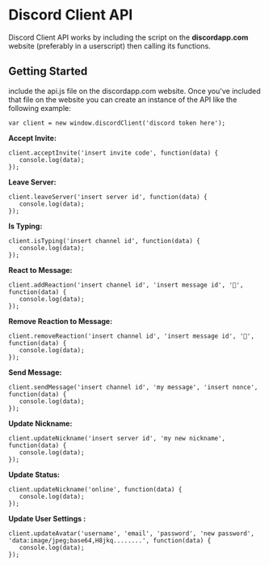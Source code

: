 # Discord Client API
Discord Client API works by including the script on the <b>discordapp.com</b> website (preferably in a userscript) then calling its functions.

## Getting Started
include the api.js file on the discordapp.com website. Once you've included that file on the website you can create an instance of the API like the following example:

```JS
var client = new window.discordClient('discord token here');
```

**Accept Invite:**
```JS
client.acceptInvite('insert invite code', function(data) {
   console.log(data);
});
```

**Leave Server:**
```JS
client.leaveServer('insert server id', function(data) {
   console.log(data);
});
```

**Is Typing:**
```JS
client.isTyping('insert channel id', function(data) {
   console.log(data);
});
```

**React to Message:**
```JS
client.addReaction('insert channel id', 'insert message id', '🐢', function(data) {
   console.log(data);
});
```

**Remove Reaction to Message:**
```JS
client.removeReaction('insert channel id', 'insert message id', '🐢', function(data) {
   console.log(data);
});
```

**Send Message:**
```JS
client.sendMessage('insert channel id', 'my message', 'insert nonce', function(data) {
   console.log(data);
});
```

**Update Nickname:**
```JS
client.updateNickname('insert server id', 'my new nickname', function(data) {
   console.log(data);
});
```

**Update Status:**
```JS
client.updateNickname('online', function(data) {
   console.log(data);
});
```

**Update User Settings :**
```JS
client.updateAvatar('username', 'email', 'password', 'new password', 'data:image/jpeg;base64,H8jkq........', function(data) {
   console.log(data);
});
```
